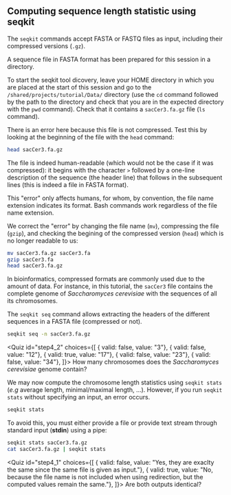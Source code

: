 <script> 
  import Quiz from "$components/Quiz.svelte"; 
  import Execute from "$components/Execute.svelte"; 
</script> 

## Computing sequence length statistic using seqkit

The `seqkit` commands accept FASTA or FASTQ files as input, including their compressed versions (`.gz`). 

A sequence file in FASTA format has been prepared for this session in a directory. 

To start the seqkit tool dicovery, leave your HOME directory in which you are placed at the start of this session and go to the `/shared/projects/tutorial/Data/` directory (use the `cd` command followed by the path to the directory and check that you are in the expected directory with the `pwd` command). Check that it contains a `sacCer3.fa.gz` file (`ls` command).

There is an error here because this file is not compressed. Test this by looking at the beginning of the file with the `head` command:
```bash
head sacCer3.fa.gz
```
The file is indeed human-readable (which would not be the case if it was compressed): it begins with the character `>` followed by a one-line description of the sequence (the header line) that follows in the subsequent lines (this is indeed a file in FASTA format). 

This "error" only affects humans, for whom, by convention, the file name extension indicates its format. 
Bash commands work regardless of the file name extension.

We correct the "error" by changing the file name (`mv`), compressing the file (`gzip`), and checking the begining of the compressed version (`head`) which is no longer readable to us: 
```bash
mv sacCer3.fa.gz sacCer3.fa
gzip sacCer3.fa
head sacCer3.fa.gz
```

In bioinformatics, compressed formats are commonly used due to the amount of data. 
For instance, in this tutorial, the `sacCer3` file contains the complete genome of *Saccharomyces cerevisiae* with the sequences of all its chromosomes.

The `seqkit seq` command allows extracting the headers of the different sequences in a FASTA file (compressed or not).

```bash
seqkit seq -n sacCer3.fa.gz
```

<Quiz id="step4_2" choices={[
         { valid: false, value: "3"},
         { valid: false, value: "12"},
         { valid: true, value: "17"},
         { valid: false, value: "23"},
         { valid: false, value: "34"},
]}>
        <span slot="prompt">
        How many chromosomes does the *Saccharomyces cerevisiae* genome contain?
        </span>
</Quiz>

We may now compute the chromosome length statistics using `seqkit stats` (*e.g* average length, minimal/maximal length, ...).
However, if you run `seqkit stats` without specifying an input, an error occurs. 

```bash
seqkit stats
```

To avoid this, you must either provide a file or provide text stream through standard input (**stdin**) using a pipe:

```bash
seqkit stats sacCer3.fa.gz 
cat sacCer3.fa.gz | seqkit stats 
```

<Quiz id="step4_1" choices={[
         { valid: false, value: "Yes, they are exaclty the same since the same file is given as input."},
         { valid: true, value: "No, because the file name is not included when using redirection, but the computed values remain the same."},
]}>
        <span slot="prompt">
        Are both outputs identical?
        </span>
</Quiz>



